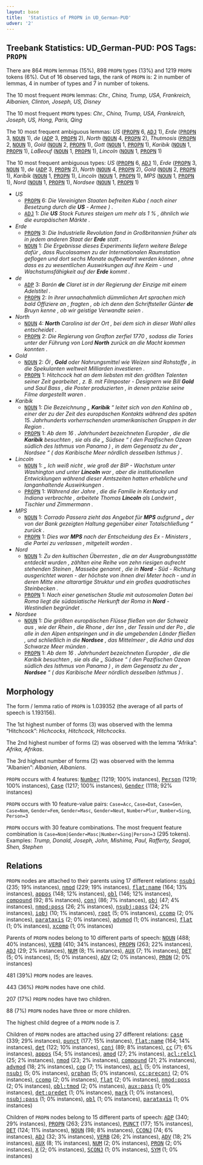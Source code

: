```yaml
---
layout: base
title:  'Statistics of PROPN in UD_German-PUD'
udver: '2'
---
```


## Treebank Statistics: UD_German-PUD: POS Tags: `PROPN`

There are 864 `PROPN` lemmas (15%), 898 `PROPN` types (13%) and 1219 `PROPN` tokens (6%).
Out of 16 observed tags, the rank of `PROPN` is: 2 in number of lemmas, 4 in number of types and 7 in number of tokens.

The 10 most frequent `PROPN` lemmas: <em>Chr., China, Trump, USA, Frankreich, Albanien, Clinton, Joseph, US, Disney</em>

The 10 most frequent `PROPN` types:  <em>Chr., China, Trump, USA, Frankreich, Joseph, US, Hong, Paris, Qing</em>

The 10 most frequent ambiguous lemmas: <em>US</em> (<tt><a href="de_pud-pos-PROPN.html">PROPN</a></tt> 6, <tt><a href="de_pud-pos-ADJ.html">ADJ</a></tt> 1), <em>Erde</em> (<tt><a href="de_pud-pos-PROPN.html">PROPN</a></tt> 3, <tt><a href="de_pud-pos-NOUN.html">NOUN</a></tt> 1), <em>de</em> (<tt><a href="de_pud-pos-ADP.html">ADP</a></tt> 3, <tt><a href="de_pud-pos-PROPN.html">PROPN</a></tt> 2), <em>North</em> (<tt><a href="de_pud-pos-NOUN.html">NOUN</a></tt> 4, <tt><a href="de_pud-pos-PROPN.html">PROPN</a></tt> 2), <em>Thutmosis</em> (<tt><a href="de_pud-pos-PROPN.html">PROPN</a></tt> 2, <tt><a href="de_pud-pos-NOUN.html">NOUN</a></tt> 1), <em>Gold</em> (<tt><a href="de_pud-pos-NOUN.html">NOUN</a></tt> 2, <tt><a href="de_pud-pos-PROPN.html">PROPN</a></tt> 1), <em>Gott</em> (<tt><a href="de_pud-pos-NOUN.html">NOUN</a></tt> 1, <tt><a href="de_pud-pos-PROPN.html">PROPN</a></tt> 1), <em>Karibik</em> (<tt><a href="de_pud-pos-NOUN.html">NOUN</a></tt> 1, <tt><a href="de_pud-pos-PROPN.html">PROPN</a></tt> 1), <em>LaBeouf</em> (<tt><a href="de_pud-pos-NOUN.html">NOUN</a></tt> 1, <tt><a href="de_pud-pos-PROPN.html">PROPN</a></tt> 1), <em>Lincoln</em> (<tt><a href="de_pud-pos-NOUN.html">NOUN</a></tt> 1, <tt><a href="de_pud-pos-PROPN.html">PROPN</a></tt> 1)

The 10 most frequent ambiguous types:  <em>US</em> (<tt><a href="de_pud-pos-PROPN.html">PROPN</a></tt> 6, <tt><a href="de_pud-pos-ADJ.html">ADJ</a></tt> 1), <em>Erde</em> (<tt><a href="de_pud-pos-PROPN.html">PROPN</a></tt> 3, <tt><a href="de_pud-pos-NOUN.html">NOUN</a></tt> 1), <em>de</em> (<tt><a href="de_pud-pos-ADP.html">ADP</a></tt> 3, <tt><a href="de_pud-pos-PROPN.html">PROPN</a></tt> 2), <em>North</em> (<tt><a href="de_pud-pos-NOUN.html">NOUN</a></tt> 4, <tt><a href="de_pud-pos-PROPN.html">PROPN</a></tt> 2), <em>Gold</em> (<tt><a href="de_pud-pos-NOUN.html">NOUN</a></tt> 2, <tt><a href="de_pud-pos-PROPN.html">PROPN</a></tt> 1), <em>Karibik</em> (<tt><a href="de_pud-pos-NOUN.html">NOUN</a></tt> 1, <tt><a href="de_pud-pos-PROPN.html">PROPN</a></tt> 1), <em>Lincoln</em> (<tt><a href="de_pud-pos-NOUN.html">NOUN</a></tt> 1, <tt><a href="de_pud-pos-PROPN.html">PROPN</a></tt> 1), <em>MPS</em> (<tt><a href="de_pud-pos-NOUN.html">NOUN</a></tt> 1, <tt><a href="de_pud-pos-PROPN.html">PROPN</a></tt> 1), <em>Nord</em> (<tt><a href="de_pud-pos-NOUN.html">NOUN</a></tt> 1, <tt><a href="de_pud-pos-PROPN.html">PROPN</a></tt> 1), <em>Nordsee</em> (<tt><a href="de_pud-pos-NOUN.html">NOUN</a></tt> 1, <tt><a href="de_pud-pos-PROPN.html">PROPN</a></tt> 1)


* <em>US</em>
  * <tt><a href="de_pud-pos-PROPN.html">PROPN</a></tt> 6: <em>Die Vereinigten Staaten befreiten Kuba ( nach einer Besetzung durch die <b>US</b> - Armee ) .</em>
  * <tt><a href="de_pud-pos-ADJ.html">ADJ</a></tt> 1: <em>Die <b>US</b> Stock Futures steigen um mehr als 1 % , ähnlich wie die europäischen Märkte .</em>
* <em>Erde</em>
  * <tt><a href="de_pud-pos-PROPN.html">PROPN</a></tt> 3: <em>Die Industrielle Revolution fand in Großbritannien früher als in jedem anderen Staat der <b>Erde</b> statt .</em>
  * <tt><a href="de_pud-pos-NOUN.html">NOUN</a></tt> 1: <em>Die Ergebnisse dieses Experiments liefern weitere Belege dafür , dass Rucolasamen zu der Internationalen Raumstation geflogen und dort sechs Monate aufbewahrt werden können , ohne dass es zu wesentlichen Auswirkungen auf ihre Keim - und Wachstumsfähigkeit auf der <b>Erde</b> kommt .</em>
* <em>de</em>
  * <tt><a href="de_pud-pos-ADP.html">ADP</a></tt> 3: <em>Barón <b>de</b> Claret ist in der Regierung der Einzige mit einem Adelstitel .</em>
  * <tt><a href="de_pud-pos-PROPN.html">PROPN</a></tt> 2: <em>In ihrer unnachahmlich dümmlichen Art sprachen mich bald Offiziere an , fragten , ob ich denn den Schriftsteller Günter <b>de</b> Bruyn kenne , ob wir geistige Verwandte seien .</em>
* <em>North</em>
  * <tt><a href="de_pud-pos-NOUN.html">NOUN</a></tt> 4: <em><b>North</b> Carolina ist der Ort , bei dem sich in dieser Wahl alles entscheidet .</em>
  * <tt><a href="de_pud-pos-PROPN.html">PROPN</a></tt> 2: <em>Die Regierung von Grafton zerfiel 1770 , sodass die Tories unter der Führung von Lord <b>North</b> zurück an die Macht kommen konnten .</em>
* <em>Gold</em>
  * <tt><a href="de_pud-pos-NOUN.html">NOUN</a></tt> 2: <em>Öl , <b>Gold</b> oder Nahrungsmittel wie Weizen sind Rohstoffe , in die Spekulanten weltweit Milliarden investieren .</em>
  * <tt><a href="de_pud-pos-PROPN.html">PROPN</a></tt> 1: <em>Hitchcock hat an dem liebsten mit den größten Talenten seiner Zeit gearbeitet , z. B. mit Filmposter - Designern wie Bill <b>Gold</b> und Saul Bass , die Poster produzierten , in denen präzise seine Filme dargestellt waren .</em>
* <em>Karibik</em>
  * <tt><a href="de_pud-pos-NOUN.html">NOUN</a></tt> 1: <em>Die Bezeichnung „ <b>Karibik</b> “ leitet sich von den Kahlina ab , einer der zu der Zeit des europäschen Kontakts während des späten 15. Jahrhunderts vorherrschenden uramerikanischen Gruppen in der Region .</em>
  * <tt><a href="de_pud-pos-PROPN.html">PROPN</a></tt> 1: <em>Ab dem 16 . Jahrhundert bezeichneten Europäer , die die <b>Karibik</b> besuchten , sie als die „ Südsee “ ( den Pazifischen Ozean südlich des Isthmus von Panama ) , in dem Gegensatz zu der „ Nordsee “ ( das Karibische Meer nördlich desselben Isthmus ) .</em>
* <em>Lincoln</em>
  * <tt><a href="de_pud-pos-NOUN.html">NOUN</a></tt> 1: <em>„ Ich weiß nicht , wie groß der BIP - Wachstum unter Washington und unter <b>Lincoln</b> war , aber die institutionellen Entwicklungen während dieser Amtszeiten hatten erhebliche und langanhaltende Auswirkungen .</em>
  * <tt><a href="de_pud-pos-PROPN.html">PROPN</a></tt> 1: <em>Während der Jahre , die die Familie in Kentucky und Indiana verbrachte , arbeitete Thomas <b>Lincoln</b> als Landwirt , Tischler und Zimmermann .</em>
* <em>MPS</em>
  * <tt><a href="de_pud-pos-NOUN.html">NOUN</a></tt> 1: <em>Corrado Passera zieht das Angebot für <b>MPS</b> aufgrund „ der von der Bank gezeigten Haltung gegenüber einer Totalschließung “ zurück .</em>
  * <tt><a href="de_pud-pos-PROPN.html">PROPN</a></tt> 1: <em>Dies war <b>MPS</b> nach der Entscheidung des Ex - Ministers , die Partei zu verlassen , mitgeteilt worden .</em>
* <em>Nord</em>
  * <tt><a href="de_pud-pos-NOUN.html">NOUN</a></tt> 1: <em>Zu den kultischen Überresten , die an der Ausgrabungsstätte entdeckt wurden , zählten eine Reihe von zehn riesigen aufrecht stehenden Steinen , Massebe genannt , die in <b>Nord</b> - Süd - Richtung ausgerichtet waren - der höchste von ihnen drei Meter hoch - und in deren Mitte eine altarartige Struktur und ein großes quadratisches Steinbecken .</em>
  * <tt><a href="de_pud-pos-PROPN.html">PROPN</a></tt> 1: <em>Nach einer genetischen Studie mit autosomalen Daten bei Roma liegt die südasiatische Herkunft der Roma in <b>Nord</b> - Westindien begründet .</em>
* <em>Nordsee</em>
  * <tt><a href="de_pud-pos-NOUN.html">NOUN</a></tt> 1: <em>Die größten europäischen Flüsse fließen von der Schweiz aus , wie der Rhein , die Rhone , der Inn , der Tessin und der Po , die alle in den Alpen entspringen und in die umgebenden Länder fließen , und schließlich in die <b>Nordsee</b> , das Mittelmeer , die Adria und das Schwarze Meer münden .</em>
  * <tt><a href="de_pud-pos-PROPN.html">PROPN</a></tt> 1: <em>Ab dem 16 . Jahrhundert bezeichneten Europäer , die die Karibik besuchten , sie als die „ Südsee “ ( den Pazifischen Ozean südlich des Isthmus von Panama ) , in dem Gegensatz zu der „ <b>Nordsee</b> “ ( das Karibische Meer nördlich desselben Isthmus ) .</em>

## Morphology

The form / lemma ratio of `PROPN` is 1.039352 (the average of all parts of speech is 1.193156).

The 1st highest number of forms (3) was observed with the lemma “Hitchcock”: <em>Hichcocks, Hitchcock, Hitchcocks</em>.

The 2nd highest number of forms (2) was observed with the lemma “Afrika”: <em>Afrika, Afrikas</em>.

The 3rd highest number of forms (2) was observed with the lemma “Albanien”: <em>Albanien, Albaniens</em>.

`PROPN` occurs with 4 features: <tt><a href="de_pud-feat-Number.html">Number</a></tt> (1219; 100% instances), <tt><a href="de_pud-feat-Person.html">Person</a></tt> (1219; 100% instances), <tt><a href="de_pud-feat-Case.html">Case</a></tt> (1217; 100% instances), <tt><a href="de_pud-feat-Gender.html">Gender</a></tt> (1118; 92% instances)

`PROPN` occurs with 10 feature-value pairs: `Case=Acc`, `Case=Dat`, `Case=Gen`, `Case=Nom`, `Gender=Fem`, `Gender=Masc`, `Gender=Neut`, `Number=Plur`, `Number=Sing`, `Person=3`

`PROPN` occurs with 30 feature combinations.
The most frequent feature combination is `Case=Nom|Gender=Masc|Number=Sing|Person=3` (295 tokens).
Examples: <em>Trump, Donald, Joseph, John, Mishima, Paul, Rafferty, Seagal, Shen, Stephen</em>


## Relations

`PROPN` nodes are attached to their parents using 17 different relations: <tt><a href="de_pud-dep-nsubj.html">nsubj</a></tt> (235; 19% instances), <tt><a href="de_pud-dep-nmod.html">nmod</a></tt> (229; 19% instances), <tt><a href="de_pud-dep-flat-name.html">flat:name</a></tt> (164; 13% instances), <tt><a href="de_pud-dep-appos.html">appos</a></tt> (148; 12% instances), <tt><a href="de_pud-dep-obl.html">obl</a></tt> (146; 12% instances), <tt><a href="de_pud-dep-compound.html">compound</a></tt> (92; 8% instances), <tt><a href="de_pud-dep-conj.html">conj</a></tt> (86; 7% instances), <tt><a href="de_pud-dep-obj.html">obj</a></tt> (47; 4% instances), <tt><a href="de_pud-dep-nmod-poss.html">nmod:poss</a></tt> (26; 2% instances), <tt><a href="de_pud-dep-nsubj-pass.html">nsubj:pass</a></tt> (24; 2% instances), <tt><a href="de_pud-dep-iobj.html">iobj</a></tt> (10; 1% instances), <tt><a href="de_pud-dep-root.html">root</a></tt> (5; 0% instances), <tt><a href="de_pud-dep-ccomp.html">ccomp</a></tt> (2; 0% instances), <tt><a href="de_pud-dep-parataxis.html">parataxis</a></tt> (2; 0% instances), <tt><a href="de_pud-dep-advmod.html">advmod</a></tt> (1; 0% instances), <tt><a href="de_pud-dep-flat.html">flat</a></tt> (1; 0% instances), <tt><a href="de_pud-dep-xcomp.html">xcomp</a></tt> (1; 0% instances)

Parents of `PROPN` nodes belong to 10 different parts of speech: <tt><a href="de_pud-pos-NOUN.html">NOUN</a></tt> (488; 40% instances), <tt><a href="de_pud-pos-VERB.html">VERB</a></tt> (410; 34% instances), <tt><a href="de_pud-pos-PROPN.html">PROPN</a></tt> (263; 22% instances), <tt><a href="de_pud-pos-ADJ.html">ADJ</a></tt> (29; 2% instances), <tt><a href="de_pud-pos-NUM.html">NUM</a></tt> (8; 1% instances), <tt><a href="de_pud-pos-AUX.html">AUX</a></tt> (7; 1% instances), <tt><a href="de_pud-pos-DET.html">DET</a></tt> (5; 0% instances),  (5; 0% instances), <tt><a href="de_pud-pos-ADV.html">ADV</a></tt> (2; 0% instances), <tt><a href="de_pud-pos-PRON.html">PRON</a></tt> (2; 0% instances)

481 (39%) `PROPN` nodes are leaves.

443 (36%) `PROPN` nodes have one child.

207 (17%) `PROPN` nodes have two children.

88 (7%) `PROPN` nodes have three or more children.

The highest child degree of a `PROPN` node is 7.

Children of `PROPN` nodes are attached using 27 different relations: <tt><a href="de_pud-dep-case.html">case</a></tt> (339; 29% instances), <tt><a href="de_pud-dep-punct.html">punct</a></tt> (177; 15% instances), <tt><a href="de_pud-dep-flat-name.html">flat:name</a></tt> (164; 14% instances), <tt><a href="de_pud-dep-det.html">det</a></tt> (122; 10% instances), <tt><a href="de_pud-dep-conj.html">conj</a></tt> (89; 8% instances), <tt><a href="de_pud-dep-cc.html">cc</a></tt> (71; 6% instances), <tt><a href="de_pud-dep-appos.html">appos</a></tt> (54; 5% instances), <tt><a href="de_pud-dep-amod.html">amod</a></tt> (27; 2% instances), <tt><a href="de_pud-dep-acl-relcl.html">acl:relcl</a></tt> (25; 2% instances), <tt><a href="de_pud-dep-nmod.html">nmod</a></tt> (23; 2% instances), <tt><a href="de_pud-dep-compound.html">compound</a></tt> (21; 2% instances), <tt><a href="de_pud-dep-advmod.html">advmod</a></tt> (18; 2% instances), <tt><a href="de_pud-dep-cop.html">cop</a></tt> (7; 1% instances), <tt><a href="de_pud-dep-acl.html">acl</a></tt> (5; 0% instances), <tt><a href="de_pud-dep-nsubj.html">nsubj</a></tt> (5; 0% instances), <tt><a href="de_pud-dep-orphan.html">orphan</a></tt> (5; 0% instances), <tt><a href="de_pud-dep-cc-preconj.html">cc:preconj</a></tt> (2; 0% instances), <tt><a href="de_pud-dep-ccomp.html">ccomp</a></tt> (2; 0% instances), <tt><a href="de_pud-dep-flat.html">flat</a></tt> (2; 0% instances), <tt><a href="de_pud-dep-nmod-poss.html">nmod:poss</a></tt> (2; 0% instances), <tt><a href="de_pud-dep-obl-tmod.html">obl:tmod</a></tt> (2; 0% instances), <tt><a href="de_pud-dep-aux-pass.html">aux:pass</a></tt> (1; 0% instances), <tt><a href="de_pud-dep-det-predet.html">det:predet</a></tt> (1; 0% instances), <tt><a href="de_pud-dep-mark.html">mark</a></tt> (1; 0% instances), <tt><a href="de_pud-dep-nsubj-pass.html">nsubj:pass</a></tt> (1; 0% instances), <tt><a href="de_pud-dep-obl.html">obl</a></tt> (1; 0% instances), <tt><a href="de_pud-dep-parataxis.html">parataxis</a></tt> (1; 0% instances)

Children of `PROPN` nodes belong to 15 different parts of speech: <tt><a href="de_pud-pos-ADP.html">ADP</a></tt> (340; 29% instances), <tt><a href="de_pud-pos-PROPN.html">PROPN</a></tt> (263; 23% instances), <tt><a href="de_pud-pos-PUNCT.html">PUNCT</a></tt> (177; 15% instances), <tt><a href="de_pud-pos-DET.html">DET</a></tt> (124; 11% instances), <tt><a href="de_pud-pos-NOUN.html">NOUN</a></tt> (98; 8% instances), <tt><a href="de_pud-pos-CCONJ.html">CCONJ</a></tt> (74; 6% instances), <tt><a href="de_pud-pos-ADJ.html">ADJ</a></tt> (32; 3% instances), <tt><a href="de_pud-pos-VERB.html">VERB</a></tt> (26; 2% instances), <tt><a href="de_pud-pos-ADV.html">ADV</a></tt> (18; 2% instances), <tt><a href="de_pud-pos-AUX.html">AUX</a></tt> (8; 1% instances), <tt><a href="de_pud-pos-NUM.html">NUM</a></tt> (2; 0% instances), <tt><a href="de_pud-pos-PRON.html">PRON</a></tt> (2; 0% instances), <tt><a href="de_pud-pos-X.html">X</a></tt> (2; 0% instances), <tt><a href="de_pud-pos-SCONJ.html">SCONJ</a></tt> (1; 0% instances), <tt><a href="de_pud-pos-SYM.html">SYM</a></tt> (1; 0% instances)

